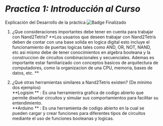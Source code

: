 # **_Practica 1: Introducción al Curso_**
Explicación del Desarrollo de la práctica ![Badge Finalizado](https://img.shields.io/badge/STATUS-PROGRESS-green)

1. ¿Que consideraciones importantes debe tener en cuenta para trabajar con Nand2Tetris?
**Los usuarios que deseen trabajar con Nand2Tetris deben de contar con una base solida en logica digital esto incluye el funcionamiento de puertas logicas tales como AND, OR, NOT, NAND, etc asi mismo debe de tener conocimientos en algebra booleana y la construccion de circuitos combinacionales y secuenciales. Ademas es importante estar familiarizado con conceptos basicos de arquitectura de computadores, como la organizacion de una CPU, memoria, bases de datos, etc. **

   
3. ¿Qué otras herramientas similares a Nand2Tetris existen? (De mínimo dos ejemplos)                                                                                                                                                
**Logisim ** : Es una herramientra grafica de codigo abierto que permite diseñar circuitos y simular sus comportamientos para facilitar su entendimiento.                                                                           
**Arduino ** : Es una herramienta de codigo abierto en la cual se pueden cargar y crear funciones para diferentes tipos de circuitos mediante el uso de funciones booleanas y logicas.
